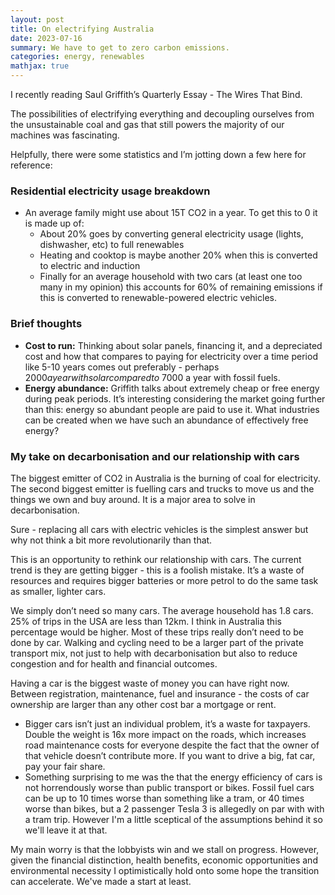 ```yaml
---
layout: post
title: On electrifying Australia
date: 2023-07-16
summary: We have to get to zero carbon emissions.
categories: energy, renewables
mathjax: true
---
```


I recently reading Saul Griffith’s Quarterly Essay - The Wires That Bind.

The possibilities of electrifying everything and decoupling ourselves from the unsustainable coal and gas that still powers the majority of our machines was fascinating.

Helpfully, there were some statistics and I’m jotting down a few here for reference:

### Residential electricity usage breakdown
- An average family might use about 15T CO2 in a year. To get this to 0 it is made up of:
  - About 20% goes by converting general electricity usage (lights, dishwasher, etc) to full renewables
  - Heating and cooktop is maybe another 20% when this is converted to electric and induction
  - Finally for an average household with two cars (at least one too many in my opinion) this accounts for 60% of remaining emissions if this is converted to renewable-powered electric vehicles.

### Brief thoughts
- **Cost to run:** Thinking about solar panels, financing it, and a depreciated cost and how that compares to paying for electricity over a time period like 5-10 years comes out preferably - perhaps $2000 a year with solar compared to ~$7000 a year with fossil fuels.
- **Energy abundance:** Griffith talks about extremely cheap or free energy during peak periods. It’s interesting considering the market going further than this: energy so abundant people are paid to use it. What industries can be created when we have such an abundance of effectively free energy?

### My take on decarbonisation and our relationship with cars
The biggest emitter of CO2 in Australia is the burning of coal for electricity. The second biggest emitter is fuelling cars and trucks to move us and the things we own and buy around. It is a major area to solve in decarbonisation.

Sure - replacing all cars with electric vehicles is the simplest answer but why not think a bit more revolutionarily than that.

This is an opportunity to rethink our relationship with cars. The current trend is they are getting bigger - this is a foolish mistake. It’s a waste of resources and requires bigger batteries or more petrol to do the same task as smaller, lighter cars.

We simply don’t need so many cars. The average household has 1.8 cars. 25% of trips in the USA are less than 12km. I think in Australia this percentage would be higher. Most of these trips really don’t need to be done by car. Walking and cycling need to be a larger part of the private transport mix, not just to help with decarbonisation but also to reduce congestion and for health and financial outcomes. 

Having a car is the biggest waste of money you can have right now. Between registration, maintenance, fuel and insurance - the costs of car ownership are larger than any other cost bar a mortgage or rent.
  - Bigger cars isn’t just an individual problem, it’s a waste for taxpayers. Double the weight is 16x more impact on the roads, which increases road maintenance costs for everyone despite the fact that the owner of that vehicle doesn’t contribute more. If you want to drive a big, fat car, pay your fair share.
  - Something surprising to me was the that the energy efficiency of cars is not horrendously worse than public transport or bikes. Fossil fuel cars can be up to 10 times worse than something like a tram, or 40 times worse than bikes, but a 2 passenger Tesla 3 is allegedly on par with with a tram trip. However I'm a little sceptical of the assumptions behind it so we'll leave it at that.

My main worry is that the lobbyists win and we stall on progress. However, given the financial distinction, health benefits, economic opportunities and environmental necessity I optimistically hold onto some hope the transition can accelerate. We've made a start at least.